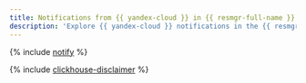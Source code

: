 ```yaml
---
title: Notifications from {{ yandex-cloud }} in {{ resmgr-full-name }}
description: 'Explore {{ yandex-cloud }} notifications in the {{ resmgr-name }} context: see how they help you manage resources and interact with the cloud infrastructure.'
---
```


{% include [notify](../../_includes/support/notify.md) %}

{% include [clickhouse-disclaimer](../../_includes/clickhouse-disclaimer.md) %}
